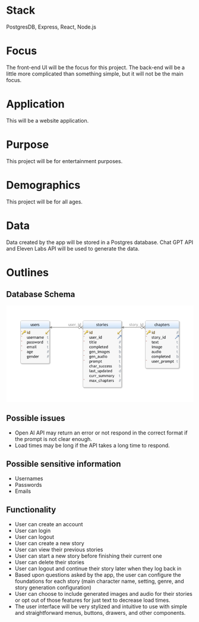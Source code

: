 # Stack

PostgresDB, Express, React, Node.js

# Focus

The front-end UI will be the focus for this project. The back-end will be a little more complicated than something simple, but it will not be the main focus.

# Application

This will be a website application.

# Purpose

This project will be for entertainment purposes.

# Demographics

This project will be for all ages.

# Data

Data created by the app will be stored in a Postgres database. Chat GPT API and Eleven Labs API will be used to generate the data.

# Outlines

## Database Schema

![Database Schema](./DatabaseSchema.png)

## Possible issues

- Open AI API may return an error or not respond in the correct format if the prompt is not clear enough.
- Load times may be long if the API takes a long time to respond.

## Possible sensitive information

- Usernames
- Passwords
- Emails

## Functionality

- User can create an account
- User can login
- User can logout
- User can create a new story
- User can view their previous stories
- User can start a new story before finishing their current one
- User can delete their stories
- User can logout and continue their story later when they log back in
- Based upon questions asked by the app, the user can configure the foundations for each story (main character name, setting, genre, and story generation configuration)
- User can choose to include generated images and audio for their stories or opt out of those features for just text to decrease load times.
- The user interface will be very stylized and intuitive to use with simple and straightforward menus, buttons, drawers, and other components.
